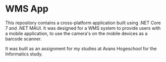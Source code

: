 WMS App
======

This repository contains a cross-platform application built using .NET Core 7 and .NET MAUI.
It was designed for a WMS system to provide users with a mobile application, to use the camera's on the
mobile devices as a barcode scanner. 

It was built as an assignment for my studies at Avans Hogeschool for the Informatics study.
